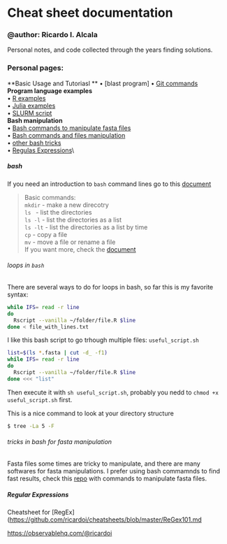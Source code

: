 # Cheat sheet documentation

### @author: Ricardo I. Alcala

Personal notes, and code collected through the years finding solutions.

### Personal pages:
**Basic Usage and Tutoriasl **
• [blast program]
• [Git commands](https://github.com/ricardoi/cheatsheets/blob/master/git.md)\
**Program language examples**\
• [R examples](https://github.com/ricardoi/cheatsheets/blob/master/R%20commands.md)\
• [Julia examples](https://github.com/ricardoi/cheatsheets/blob/master/running_julia.md)\
• [SLURM script](https://github.com/ricardoi/cheatsheets/blob/master/JOB.sbatch)\
**Bash manipulation**\
• [Bash commands to manipulate fasta files](https://github.com/ricardoi/cheatsheets/blob/master/shell_tricks.md)\
• [Bash commands and files manipulation](https://github.com/ricardoi/cheatsheets/blob/master/bash_local-tricks.md)\
• [other bash tricks](https://github.com/ricardoi/cheatsheets/blob/master/shell_tricks.md)\
• [Regulas Expressions](https://github.com/ricardoi/cheatsheets/blob/master/ReGex101.md)\



##### bash
If you need an introduction to ```bash``` command lines go to this [document](https://github.com/ricardoi/cheatsheets/blob/master/commandsUNIX.pdf)

> Basic commands: \
> `mkdir` - make a new direcotry \
> `ls ` - list the directories \
> `ls -l` - list the directories as a list \
> `ls -lt` - list the directories as a list by time \
> `cp` - copy a file \
> `mv` - move a file or rename a file \
> If you want more, check the [document](https://github.com/ricardoi/cheatsheets/blob/master/commandsUNIX.pdf)

###### loops in `bash`

There are several ways to do for loops in bash, so far this is my favorite syntax:
```bash
while IFS= read -r line
do
  Rscript --vanilla ~/folder/file.R $line
done < file_with_lines.txt
```

I like this bash script to go trhough multiple files: `useful_script.sh`
```bash
list=$(ls *.fasta | cut -d_ -f1)
while IFS= read -r line
do
  Rscript --vanilla ~/folder/file.R $line
done <<< "list"
```
Then execute it with `sh useful_script.sh`, probably you nedd to `chmod +x useful_script.sh` first. 

This is a nice command to look at your directory structure
```bash
$ tree -La 5 -F
```



###### tricks in bash for fasta manipulation
Fasta files some times are tricky to manipulate, and there are many softwares for fasta manipulations. I prefer using bash commamnds to find fast results, check this [repo](https://github.com/ricardoi/cheatsheets/blob/master/bash%20for%20fasta%20manipulation.md) with  commands to manipulate fasta files.

##### Regular Expressions

Cheatsheet for [RegEx](https://github.com/ricardoi/cheatsheets/blob/master/ReGex101.md

https://observablehq.com/@ricardoi

